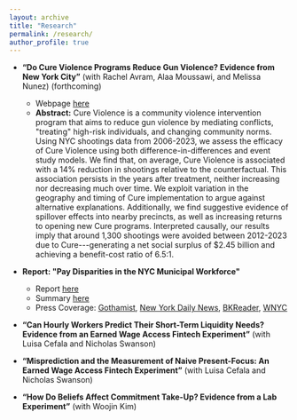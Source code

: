 ```yaml
---
layout: archive
title: "Research"
permalink: /research/
author_profile: true
---
```



- **“Do Cure Violence Programs Reduce Gun Violence? Evidence from New York City”** (with Rachel Avram, Alaa Moussawi, and Melissa Nunez) (forthcoming)
  - Webpage [here](https://council.nyc.gov/data/cure/)
  - **Abstract:** Cure Violence is a community violence intervention program that aims to reduce gun violence by mediating conflicts, "treating" high-risk individuals, and changing community norms. Using NYC shootings data from 2006-2023, we assess the efficacy of Cure Violence using both difference-in-differences and event study models. We find that, on average, Cure Violence is associated with a 14% reduction in shootings relative to the counterfactual. This association persists in the years after treatment, neither increasing nor decreasing much over time. We exploit variation in the geography and timing of Cure implementation to argue against alternative explanations. Additionally, we find suggestive evidence of spillover effects into nearby precincts, as well as increasing returns to opening new Cure programs. Interpreted causally, our results imply that around 1,300 shootings were avoided between 2012-2023 due to Cure---generating a net social surplus of $2.45 billion and achieving a benefit-cost ratio of 6.5:1.

- **Report: "Pay Disparities in the NYC Municipal Workforce"**
  - Report [here](https://council.nyc.gov/data/wp-content/uploads/sites/73/2024/04/PayDisparitiesReport2024.pdf)
  - Summary [here](https://council.nyc.gov/data/pay-disparities-in-nyc-2024/)
  - Press Coverage: [Gothamist](https://gothamist.com/news/nyc-government-pays-women-of-color-less-than-white-male-coworkers-report-finds), [New York Daily News](https://www.nydailynews.com/2024/04/23/nyc-government-workers-black-hispanic-asian-paid-less-than-white-colleagues-study-city-council/), [BKReader](https://www.bkreader.com/policy-government/wage-disparities-continue-for-minority-women-in-city-jobs-8647782), [WNYC](https://www.wnyc.org/story/city-council-finds-plenty-pay-disparities)

- **“Can Hourly Workers Predict Their Short-Term Liquidity Needs? Evidence from an Earned Wage Access Fintech Experiment”** (with Luisa Cefala and Nicholas Swanson)

- **“Misprediction and the Measurement of Naive Present-Focus: An Earned Wage Access Fintech Experiment”** (with Luisa Cefala and Nicholas Swanson) 

- **“How Do Beliefs Affect Commitment Take-Up? Evidence from a Lab Experiment”** (with Woojin Kim)
